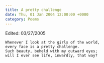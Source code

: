 ```yaml
---
title: A pretty challenge
date: Thu, 01 Jan 2004 12:00:00 +0000
category: Poems
---
```


Edited: 03/27/2005

    Whenever I look at the girls of the world,  
    every face is a pretty challenge.  
    Such beauty, beheld with my outward eyes;  
    will I ever see life, inwardly, that way?



